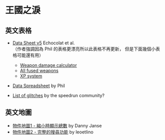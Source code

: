 # 王國之淚

## 英文表格

* [Data Sheet v5](https://docs.google.com/spreadsheets/d/18pNtDx3z-8CwGJRmlW574xbQ6VphQOkvpZhClpOEVDA/)
  Echocolat et al.  
  （作者強調因為 Phil 的表格更漂亮所以此表格不再更新，
    但是下面幾個小表格可能還有用）
  * [Weapon damage calculator](https://docs.google.com/spreadsheets/d/1LPhUKU479MtmxFd5V7EXdIAurIGR6pxOG3FYjuZw8NM/)
  * [All fused weapons](https://docs.google.com/spreadsheets/d/1D8FpE5meHxblv62VbI70g_eRBd3b2Xphz7wM69stG5E/)
  * [XP system](https://docs.google.com/spreadsheets/d/1VyzoV6YrTkJHUjqBcgaflPLRDNPvFEhaStJMuOahfAY/)


* [Data Spreadsheet](https://docs.google.com/spreadsheets/d/1fBvQ17WHP3ASgtO8ode_rf1g4DfEHErMrHwwLppNTJM/)
  by Phil

* [List of glitches](https://docs.google.com/spreadsheets/d/1xNB1gOLZRSF9yp1mHUsS9ymogRJa1Wz8rTliTXezeRM/)
  by the speedrun community?


## 英文地圖

* [物件地圖1 - 縮小時顯示總數](https://vetyst.github.io/TotK-Object-Map/)
  by Danny Janse
* [物件地圖2 - 完整的搜尋功能](https://objmap-totk.zeldamods.org/)
  by leoetlino